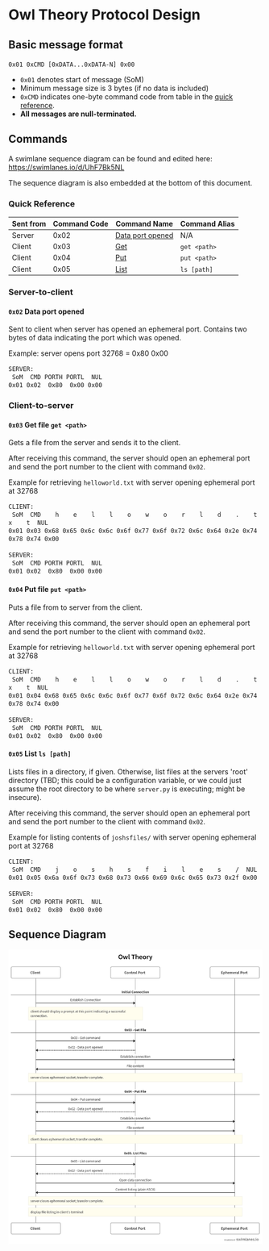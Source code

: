 # Owl Theory Protocol Design

## Basic message format

`0x01 0xCMD [0xDATA...0xDATA-N] 0x00`

* `0x01` denotes start of message (SoM)
* Minimum message size is 3 bytes (if no data is included)
* `0xCMD` indicates one-byte command code from table in the [quick reference](#quick-reference).
* **All messages are null-terminated.**

## Commands

A swimlane sequence diagram can be found and edited here: https://swimlanes.io/d/UhF7Bk5NL

The sequence diagram is also embedded at the bottom of this document.

### Quick Reference

|Sent from|Command Code|Command Name|Command Alias|
|---|---|---|---|
|Server|0x02|[Data port opened](#0x02-data-port-opened)|N/A|
|Client|0x03|[Get](#0x03-get-file-get-path)|`get <path>`|
|Client|0x04|[Put](#0x04-put-file-put-path)|`put <path>`|
|Client|0x05|[List](#0x05-list-ls-path)|`ls [path]`|

### Server-to-client

#### `0x02` Data port opened

Sent to client when server has opened an ephemeral port. Contains two bytes of data indicating the port which was opened.

Example: server opens port 32768 = 0x80 0x00

```
SERVER:
 SoM  CMD PORTH PORTL  NUL
0x01 0x02  0x80  0x00 0x00
```

### Client-to-server

#### `0x03` Get file `get <path>`

Gets a file from the server and sends it to the client.

After receiving this command, the server should open an ephemeral port and send the port number to the client with command `0x02`.

Example for retrieving `helloworld.txt` with server opening ephemeral port at 32768

```
CLIENT:
 SoM  CMD    h    e    l    l    o    w    o    r    l    d    .    t    x    t  NUL
0x01 0x03 0x68 0x65 0x6c 0x6c 0x6f 0x77 0x6f 0x72 0x6c 0x64 0x2e 0x74 0x78 0x74 0x00
 
SERVER:
 SoM  CMD PORTH PORTL  NUL
0x01 0x02  0x80  0x00 0x00
```

#### `0x04` Put file `put <path>`

Puts a file from to server from the client.

After receiving this command, the server should open an ephemeral port and send the port number to the client with command `0x02`.

Example for retrieving `helloworld.txt` with server opening ephemeral port at 32768

```
CLIENT:
 SoM  CMD    h    e    l    l    o    w    o    r    l    d    .    t    x    t  NUL
0x01 0x04 0x68 0x65 0x6c 0x6c 0x6f 0x77 0x6f 0x72 0x6c 0x64 0x2e 0x74 0x78 0x74 0x00

SERVER:
 SoM  CMD PORTH PORTL  NUL
0x01 0x02  0x80  0x00 0x00
```

#### `0x05` List `ls [path]`

Lists files in a directory, if given. Otherwise, list files at the servers 'root' directory (TBD; this could be a configuration variable, or we could just assume the root directory to be where `server.py` is executing; might be insecure).

After receiving this command, the server should open an ephemeral port and send the port number to the client with command `0x02`.

Example for listing contents of `joshsfiles/` with server opening ephemeral port at 32768

```
CLIENT:
 SoM  CMD    j    o    s    h    s    f    i    l    e    s    /  NUL
0x01 0x05 0x6a 0x6f 0x73 0x68 0x73 0x66 0x69 0x6c 0x65 0x73 0x2f 0x00

SERVER:
 SoM  CMD PORTH PORTL  NUL
0x01 0x02  0x80  0x00 0x00
```

## Sequence Diagram

![Sequence diagram](sequence.png)
